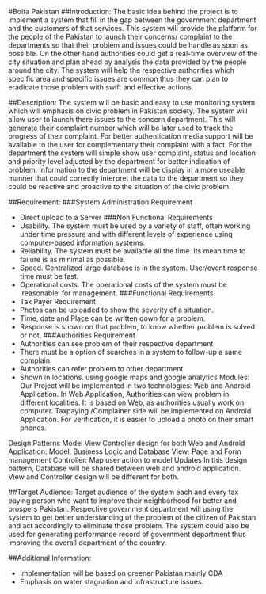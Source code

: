 #Bolta Pakistan
##Introduction:
The basic idea behind the project is to implement a system that fill in the gap between the government department and the customers of that services. This system will provide the platform for the people of the Pakistan to launch their concerns/ complaint to the departments so that their problem and issues could be handle as soon as possible. On the other hand authorities could get a real-time overview of the city situation and plan ahead by analysis the data provided by the people around the city. The system will help the respective authorities which specific area and specific issues are common thus they can plan to eradicate those problem with swift and effective actions.

##Description:
The system will be basic and easy to use monitoring system which will emphasis on civic problem in Pakistan society. The system will allow user to launch there issues to the concern department. This will generate their complaint number which will be later used to track the progress of their complaint. For better authentication media support will be available to the user for complementary their complaint with a fact. 
For the department the system will simple show user complaint, status and location and priority level adjusted by the department for better indication of problem. Information to the department will be display in a more useable manner that could correctly interpret the data to the department so they could be reactive and proactive to the situation of the civic problem.

##Requirement:
###System Administration Requirement
* Direct upload to a Server
###Non Functional Requirements
* Usability. The system must be used by a variety of staff, often working under time pressure and with different levels of experience using computer-based information systems.
* Reliability. The system must be available all the time. Its mean time to failure is as minimal as possible.
* Speed. Centralized large database is in the system. User/event response time must be fast.
* Operational costs. The operational costs of the system must be ‘reasonable’ for management.
###Functional Requirements
* Tax Payer Requirement
* Photos can be uploaded to show the severity of a situation.
* Time, date and Place can be written down for a problem.
* Response is shown on that problem, to know whether problem is solved or not.
###Authorities Requirement
* Authorities can see problem of their respective department
* There must be a option of searches in a system to follow-up a same complain
* Authorities can refer problem to other department
* Shown in locations. using google maps and google analytics
Modules:
Our Project will be implemented in two technologies: Web and Android Application. In Web Application, Authorities can view problem in different localities. It is based on Web, as authorities usually work on computer. Taxpaying /Complainer side will be implemented on Android Application. For verification, it is easier to upload a photo on their smart phones.

Design Patterns
Model View Controller design for both Web and Android Application:
Model: Business Logic and Database
View: Page and Form management
Controller: Map user action to model Updates
In this design pattern, Database will be shared between web and android application. View and Controller design will be different for both.

##Target Audience:
Target audience of the system each and every tax paying person who want to improve their neighborhood for better and prospers Pakistan. Respective government department will using the system to get better understanding of the problem of the citizen of Pakistan and act accordingly to eliminate those problem. The system could also be used for generating performance record of government department thus improving the overall department of the country.

##Additional Information:

* Implementation will be based on greener Pakistan mainly CDA
* Emphasis on water stagnation and infrastructure issues.
